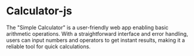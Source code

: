 # Calculator-js
The "Simple Calculator" is a user-friendly web app enabling basic arithmetic operations. With a straightforward interface and error handling, users can input numbers and operators to get instant results, making it a reliable tool for quick calculations.
